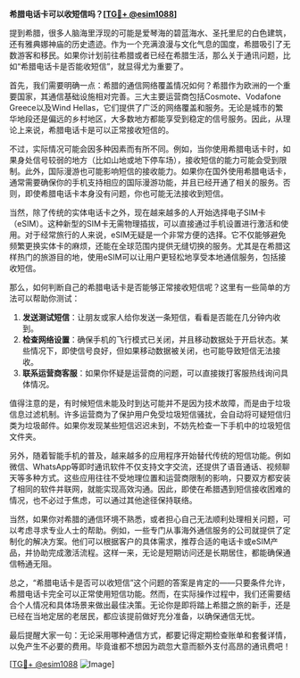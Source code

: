 **希腊电话卡可以收短信吗？[[TG💪+ @esim1088](https://t.me/s/esim1088)]**

提到希腊，很多人脑海里浮现的可能是爱琴海的碧蓝海水、圣托里尼的白色建筑，还有雅典娜神庙的历史遗迹。作为一个充满浪漫与文化气息的国度，希腊吸引了无数游客和移民。如果你计划前往希腊或者已经在希腊生活，那么关于通讯问题，比如“希腊电话卡是否能收短信”，就显得尤为重要了。

首先，我们需要明确一点：希腊的通信网络覆盖情况如何？希腊作为欧洲的一个重要国家，其通信基础设施相对完善。三大主要运营商包括Cosmote、Vodafone Greece以及Wind Hellas，它们提供了广泛的网络覆盖和服务。无论是城市的繁华地段还是偏远的乡村地区，大多数地方都能享受到稳定的信号服务。因此，从理论上来说，希腊电话卡是可以正常接收短信的。

不过，实际情况可能会因多种因素而有所不同。例如，当你使用希腊电话卡时，如果身处信号较弱的地方（比如山地或地下停车场），接收短信的能力可能会受到限制。此外，国际漫游也可能影响短信的接收能力。如果你在国外使用希腊电话卡，通常需要确保你的手机支持相应的国际漫游功能，并且已经开通了相关的服务。否则，即使希腊电话卡本身没有问题，你也可能无法接收到短信。

当然，除了传统的实体电话卡之外，现在越来越多的人开始选择电子SIM卡（eSIM）。这种新型的SIM卡无需物理插拔，可以直接通过手机设置进行激活和使用。对于经常旅行的人来说，eSIM无疑是一个非常方便的选择。它不仅能够避免频繁更换实体卡的麻烦，还能在全球范围内提供无缝切换的服务。尤其是在希腊这样热门的旅游目的地，使用eSIM可以让用户更轻松地享受本地通信服务，包括接收短信。

那么，如何判断自己的希腊电话卡是否能够正常接收短信呢？这里有一些简单的方法可以帮助你测试：

1. **发送测试短信**：让朋友或家人给你发送一条短信，看看是否能在几分钟内收到。
2. **检查网络设置**：确保手机的飞行模式已关闭，并且移动数据处于开启状态。某些情况下，即使信号良好，但如果移动数据被关闭，也可能导致短信无法接收。
3. **联系运营商客服**：如果你怀疑是运营商的问题，可以直接拨打客服热线询问具体情况。

值得注意的是，有时候短信未能及时到达可能并不是因为技术故障，而是由于垃圾信息过滤机制。许多运营商为了保护用户免受垃圾短信骚扰，会自动将可疑短信归类为垃圾邮件。如果你发现某些短信迟迟未到，不妨先检查一下手机中的垃圾短信文件夹。

另外，随着智能手机的普及，越来越多的应用程序开始替代传统的短信功能。例如微信、WhatsApp等即时通讯软件不仅支持文字交流，还提供了语音通话、视频聊天等多种方式。这些应用往往不受地理位置和运营商限制的影响，只要双方都安装了相同的软件并联网，就能实现高效沟通。因此，即使在希腊遇到短信接收困难的情况，也不必过于焦虑，可以通过其他途径保持联络。

当然，如果你对希腊的通信环境不熟悉，或者担心自己无法顺利处理相关问题，可以考虑寻求专业人士的帮助。例如，一些专门从事海外通信服务的公司就提供了定制化的解决方案。他们可以根据客户的具体需求，推荐合适的电话卡或eSIM产品，并协助完成激活流程。这样一来，无论是短期访问还是长期居住，都能确保通信畅通无阻。

总之，“希腊电话卡是否可以收短信”这个问题的答案是肯定的——只要条件允许，希腊电话卡完全可以正常使用短信功能。然而，在实际操作过程中，我们还需要结合个人情况和具体场景来做出最佳决策。无论你是即将踏上希腊之旅的新手，还是已经在当地定居的老居民，都应该提前做好充分准备，以确保通信无忧。

最后提醒大家一句：无论采用哪种通信方式，都要记得定期检查账单和套餐详情，以免产生不必要的费用。毕竟谁都不想因为疏忽大意而额外支付高昂的通讯费吧！

[[TG💪+ @esim1088](https://t.me/s/esim1088) ![Image](https://i.postimg.cc/4NQfJmqS/Snipaste-2025-05-13-00-14-12.png)]
